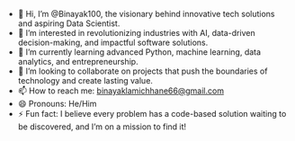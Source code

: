 - 👋 Hi, I’m @Binayak100, the visionary behind innovative tech solutions and aspiring Data Scientist.
- 👀 I’m interested in revolutionizing industries with AI, data-driven decision-making, and impactful software solutions.
- 🌱 I’m currently learning advanced Python, machine learning, data analytics, and entrepreneurship.
- 💞️ I’m looking to collaborate on projects that push the boundaries of technology and create lasting value.
- 📫 How to reach me: binayaklamichhane66@gmail.com
- 😄 Pronouns: He/Him
- ⚡ Fun fact: I believe every problem has a code-based solution waiting to be discovered, and I’m on a mission to find it!
